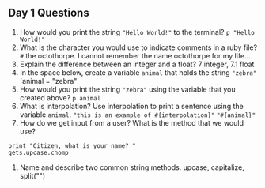 ## Day 1 Questions

1. How would you print the string `"Hello World!"` to the terminal?
   `p "Hello World!"`
1. What is the character you would use to indicate comments in a ruby file?
   `#` the octothorpe. I cannot remember the name octothorpe for my life...
1. Explain the difference between an integer and a float?
   7 integer, 7.1 float
1. In the space below, create a variable `animal` that holds the string `"zebra"`
   `animal = "zebra"
1. How would you print the string `"zebra"` using the variable that you created above?
   `p animal`
1. What is interpolation? Use interpolation to print a sentence using the variable `animal`.
   `"this is an example of #{interpolation}"`
   `"#{animal}"`
1. How do we get input from a user? What is the method that we would use?

```
print "Citizen, what is your name? "
gets.upcase.chomp
```

1. Name and describe two common string methods.
   upcase, capitalize, split("")
